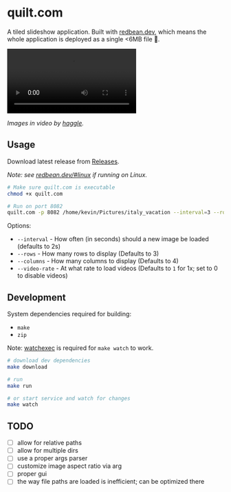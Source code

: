 # quilt.com

A tiled slideshow application. Built with [redbean.dev](https://redbean.dev), which means the whole application is deployed as a single <6MB file 🤏.

<video src="https://github.com/user-attachments/assets/0929765f-b850-4eb1-b661-27b42b2d3e3b" autoplay="true" controls="false"></video>

*Images in video by [haggle](https://bsky.app/profile/idarzikfth.bsky.social).*

## Usage

Download latest release from [Releases](https://github.com/kevinfiol/quilt/releases).

*Note: see [redbean.dev/#linux](https://redbean.dev/#linux) if running on Linux.*

```bash
# Make sure quilt.com is executable
chmod +x quilt.com

# Run on port 8082
quilt.com -p 8082 /home/kevin/Pictures/italy_vacation --interval=3 --rows=5 --columns=3 --video-rate
```

Options:
* `--interval` - How often (in seconds) should a new image be loaded (defaults to 2s)
* `--rows` - How many rows to display (Defaults to 3)
* `--columns` - How many columns to display (Defaults to 4)
* `--video-rate` - At what rate to load videos (Defaults to `1` for 1x; set to 0 to disable videos)

## Development

System dependencies required for building:

* `make`
* `zip`

Note: [watchexec](https://github.com/watchexec/watchexec) is required for `make watch` to work.

```bash
# download dev dependencies
make download

# run
make run

# or start service and watch for changes
make watch
```

## TODO

* [ ] allow for relative paths
* [ ] allow for multiple dirs
* [ ] use a proper args parser
* [ ] customize image aspect ratio via arg
* [ ] proper gui
* [ ] the way file paths are loaded is inefficient; can be optimized there
